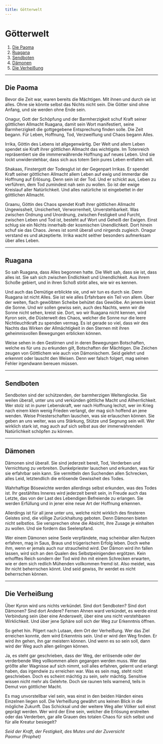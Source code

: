 ```yaml
---
title: Götterwelt
---
```


# Götterwelt

1. [Die Paoma](#die-paoma)
2. [Ruagana](#ruagana)
3. [Sendboten](#sendboten)
4. [Dämonen](#daemonen)
5. [Die Verheißung](#die-verheissung)

<hr id="die-paoma">

## Die Paoma

Bevor die Zeit war, waren bereits die Mächtigen. Mit ihnen und durch sie ist alles. Ohne sie könnte selbst das Nichts nicht sein. Die Götter sind ohne Anfang, und sie werden ohne Ende sein.

Onagur, Gott der Schöpfung und der Barmherzigkeit schuf Kraft seiner göttlichen Allmacht Ruagana, damit sein Wort manifestiert, seine Barmherzigkeit die gottgegebene Entsprechung finden solle. Die Zeit begann. Für Leben, Hoffnung, Tod, Verzweiflung und Chaos begann Alles.

Irrika, Göttin des Lebens ist allgegenwärtig. Der Welt und allem Leben spendet sie Kraft ihrer göttlichen Allmacht das wichtigste. Im Totenreich repräsentiert sie die immmerwährende Hoffnung auf neues Leben. Und sie lockt unwiderstehbar, dass sich aus totem Sein pures Leben entfalten will.

Shakaas, Finstergott der Todesglut ist der Gegenpart Irrikas. Er spendet Kraft seiner göttlichen Allmacht allem Leben auf ewig und immerdar die Hoffnung auf Erlösung. Denn sein ist der Tod. Und er schickt aus, Leben zu verführen, dem Tod zumindest nah sein zu wollen. So ist der ewige Kreislauf aller Natürlichkeit. Und alles natürliche ist eingebettet in der göttlichen Allmacht.

Graanu, Göttin des Chaos spendet Kraft ihrer göttlichen Allmacht Ungewissheit, Unsicherheit, Verworrenheit, Unverstehbarkeit. Was zwischen Ordnung und Unordnung, zwischen Festigkeit und Furcht, zwischen Leben und Tod ist, besteht auf Wort und Geheiß der Ewigen. Einst schlug sie ein Nichts innerhalb der kosmischen Unendlichkeit. Dort hinein schuf sie das Chaos. Jenes ist somit überall und nirgends zugleich. Onagur verstand es und akzeptierte. Irrika wacht seither besonders aufmerksam über alles Leben.

<hr id="prolog">

## Ruagana

So sah Ruagana, dass Alles begonnen hatte. Die Welt sah, dass sie ist, dass alles ist. Sie sah sich zwischen Endlichkeit und Unendlichkeit. Aus ihrem Schoße gebiert, und in ihren Schoß stirbt alles, wie wir es kennen.

Und auch das Demütige erblickte sie, und wir tun es durch sie. Denn Ruagana ist nicht Alles. Sie ist wie alles Erfahrbare ein Teil von allem. Über der weiten, flach gewölbten Scheibe behütet das Gewölbe. An jenem kreist die Sonne. Und wir sollen gewiss sein, auch des Nachts, wenn wir die Sonne nicht sehen, kreist sie. Dort, wo wir Ruagana nicht kennen, wird Kyron sein, die Düsterwelt des Chaos, welcher die Sonne nur die leere Nichtleuchtkraft zu spenden vermag. Es ist gerade so viel, dass wir des Nachts das Wirken der Allmächtigkeit in den Sternen mit ihren geheimnisvollen Bewegungen erblicken können.

Weise sehen in den Gestirnen und in deren Bewegungen Botschaften, welche es für uns zu erkunden gilt, Botschaften der Mächtigen. Die Zeichen zeugen von Göttlichem wie auch von Dämonischem. Seid gelehrt und erkennnt oder lauscht den Weisen. Denn wer falsch folgert, mag seinen Fehler irgendwann bereuen müssen.

<hr id="sendboten">

## Sendboten

Sendboten sind der schützenden, der barmherzigen Weltenglocke. Sie weilen überall, unter uns und verkünden göttliche Macht und Allherrlichkeit. Wer stolz ist in purer Lebenskraft, wer nach Hoffnung lechzt, wer im Krieg nach einem klein wenig Frieden verlangt, der mag sich hoffend an jene wenden. Weise Priesterschaften lauschen, was sie erlauschen können. Sie geben an uns weiter, was uns Stärkung, Stütze und Segnung sein will. Wer wirklich stark ist, mag auch auf sich selbst aus der immerwährenden Natürlichkeit schöpfen zu können.

<hr id="daemonen">

## Dämonen

Dämonen sind überall. Sie sind jederzeit bereit, Tod, Verderben und Vernichtung zu verbreiten. Dunkelpriester lauschen und erkunden, was für sie erfahrbar sein kann. Sie vermitteln den Suchenden allen Schrecken, alles Leid, letztendlich die erlösende Gewissheit des Todes.

Wahrhaftige Bösewichte werden allerdings selbst erkunden, was des Todes ist. Ihr gestähltes Inneres wird jederzeit bereit sein, in Freude auch das Letzte, das von der Last des Lebendigen Befreiende zu erlangen. Sie werden Erfüllung und in jener eine neue Art der Hoffnung erkennen.

Allerdings ist für all jene unter uns, welche nicht wirklich des finsteren Geistes sind, die völlige Zurückhaltung geboten. Denn Dämonen bieten nicht selbstlos. Sie versprechen ohne die Absicht, ihre Zusage je einhalten zu wollen. Und sie fordern das Seelenpfand.

Wer einem Dämonen seine Seele verpfändete, mag scheinbar allen Nutzen erfahren, mag in Saus, Braus und trügerischem Erfolg leben. Doch wehe ihm, wenn er jemals auch nur strauchelnd wird. Der Dämon wird ihn fallen lassen, wird sich an den Qualen des Selbstpeinigenden ergötzen. Kein erhofftes Reich sondern der Tod wird ihn mit einem Schrecken erwarten, wie er dem sich redlich Mühenden vollkommen fremd ist. Also meidet, was Ihr nicht beherrschen könnt. Und seid gewiss, Ihr werdet es nicht beherrschen können.

<hr id="die-verheissung">

## Die Verheißung

Über Kyron wird uns nichts verkündet. Sind dort Sendboten? Sind dort Dämonen? Sind dort Andere? Fernen Ahnen ward verkündet, es werde einst Verbindung sein über eine Anderswelt, über eine uns nicht verstehbaren Wirklichkeit. Und über jene Sphäre soll sich der Weg zur Erkenntnis öffnen.

So gehet hin. Pilgert nach Lutaan, dem Ort der Verheißung. Wer das Ziel erreichen konnte, dem wird Erkenntnis sein. Und er wird den Weg finden. Er wird ihn gehen, ihn gar meistern können. Und wenn es so sein soll, dann wird der Weg auch allen gelingen können.

Ja, es steht gar geschrieben, dass der Weg, der erlösende oder der verderbende Weg vollkommen allein gegangen werden muss. Wer das größte aller Wagnisse auf sich nimmt, soll alles erfahren, gelernt und erlangt haben, das irgendwie zu erreichen war. Was es sein mag, steht nicht geschrieben. Doch es scheint mächtig zu sein, sehr mächtig. Sensitive wissen nicht mehr als Gelehrte. Doch sie raunen teils warnend, teils in Demut von göttlicher Macht.

Es mag unvorstellbar viel sein, was einst in den beiden Händen eines Einzelnen liegen soll. Die Verheißung gewährt uns keinen Blick in die mögliche Zukunft. Das Schicksal und der weitere Weg aller Völker soll einst geprägt werden. Wer wird der Eine sein, welcher die Erlösung erstreiten oder das Verderben, gar alle Grauen des totalen Chaos für sich selbst und für alle Kreatur besiegelt?

_Seid der Kraft, der Festigkeit, des Mutes und der Zuversicht_<br />
_Paomur (Prophet)_